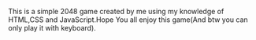This is a simple 2048 game created by me using my knowledge of HTML,CSS and JavaScript.Hope You all enjoy this game(And btw you can only play it with keyboard).
